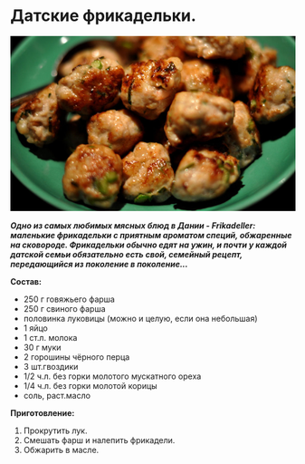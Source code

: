 # Датские фрикадельки.

![Датские фрикадельки1](/images/Kulinar/Second/fricadel-dania.jpg 'Датские фрикадельки1')

_**Одно из самых любимых мясных блюд в Дании - Frikadeller: маленькие фрикадельки с приятным ароматом специй, обжаренные на сковороде. Фрикадельки обычно едят на ужин, и почти у каждой датской семьи обязательно есть свой, семейный рецепт, передающийся из поколение в поколение...**_

**Состав:**

- 250 г говяжьего фарша
- 250 г свиного фарша
- половинка луковицы (можно и целую, если она небольшая)
- 1 яйцо
- 1 ст.л. молока
- 30 г муки
- 2 горошины чёрного перца
- 3 шт.гвоздики
- 1/2 ч.л. без горки молотого мускатного ореха
- 1/4 ч.л. без горки молотой корицы
- соль, раст.масло

**Приготовление:**

1. Прокрутить лук.
2. Смешать фарш и налепить фрикадели.
3. Обжарить в масле.
